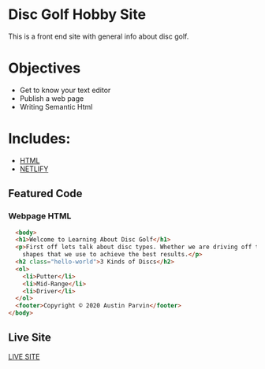# Disc Golf Hobby Site

This is a front end site with general info about disc golf. 

# Objectives

- Get to know your text editor
- Publish a web page
- Writing Semantic Html

# Includes: 

- [HTML](https://docs.microsoft.com/en-us/dotnet/csharp/)
- [NETLIFY](https://docs.netlify.com/?_ga=2.56383019.1272475466.1587169866-1421079835.1583768648)

## Featured Code

### Webpage HTML

```HTML
  <body>
  <h1>Welcome to Learning About Disc Golf</h1>
  <p>First off lets talk about disc types. Whether we are driving off the tee pad, or putting from 10ft there are disc
    shapes that we use to achieve the best results.</p>
  <h2 class="hello-world">3 Kinds of Discs</h2>
  <ol>
    <li>Putter</li>
    <li>Mid-Range</li>
    <li>Driver</li>
  </ol>
  <footer>Copyright © 2020 Austin Parvin</footer>
</body>
 ```
 
## Live Site

[LIVE SITE](https://disc-golf-austinparvin.netlify.app/)
